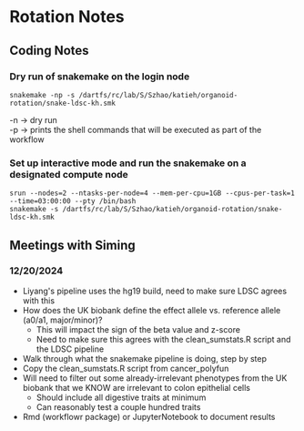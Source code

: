 # Rotation Notes

## Coding Notes

### Dry run of snakemake on the login node
    snakemake -np -s /dartfs/rc/lab/S/Szhao/katieh/organoid-rotation/snake-ldsc-kh.smk
-n → dry run\
-p → prints the shell commands that will be executed as part of the workflow

### Set up interactive mode and run the snakemake on a designated compute node
    srun --nodes=2 --ntasks-per-node=4 --mem-per-cpu=1GB --cpus-per-task=1 --time=03:00:00 --pty /bin/bash
    snakemake -s /dartfs/rc/lab/S/Szhao/katieh/organoid-rotation/snake-ldsc-kh.smk


## Meetings with Siming

### 12/20/2024
- Liyang's pipeline uses the hg19 build, need to make sure LDSC agrees with this
- How does the UK biobank define the effect allele vs. reference allele (a0/a1, major/minor)?
    - This will impact the sign of the beta value and z-score
    - Need to make sure this agrees with the clean_sumstats.R script and the LDSC pipeline
- Walk through what the snakemake pipeline is doing, step by step
- Copy the clean_sumstats.R script from cancer_polyfun 
- Will need to filter out some already-irrelevant phenotypes from the UK biobank that we KNOW are irrelevant to colon epithelial cells
    - Should include all digestive traits at minimum
    - Can reasonably test a couple hundred traits
- Rmd (workflowr package) or JupyterNotebook to document results